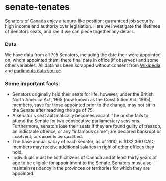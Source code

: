 senate-tenates
==============

Senators of Canada enjoy a tenure-like position: guaranteed job security, high income and authority over legislation. Here we investigate the lifetimes of Senators seats, and see if we can piece together any details. 

### Data

We have data from all 705 Senators, including the date their were appointed on, whom appointed them, 
there final date in office (if observed) and some other variables. All data has been scrapped without consent from [Wikipedia](http://en.wikipedia.org/wiki/Lists_of_Canadian_senators) and [parliments data source](http://www.parl.gc.ca/Parlinfo/lists/senators.aspx).


### Some important facts:

- Senators originally held their seats for life; however, under the British North America Act, 1965 (now known as the Constitution Act, 1965), members, save for those appointed prior to the change, may not sit in the Senate after reaching the age of 75.
- A senator's seat automatically becomes vacant if he or she fails to attend the Senate for two consecutive parliamentary sessions. Furthermore, senators lose their seats if they are found guilty of treason, an indictable offence, or any "infamous crime"; are declared bankrupt or insolvent; or cease to be qualified.
- The base annual salary of each senator, as of 2010, is $132,300 CAD; members may receive additional salaries in right of other offices they hold.
-  Individuals must be both citizens of Canada and at least thirty years of age to be eligible for appointment to the Senate. Senators must also maintain residency in the provinces or territories for which they are appointed.
